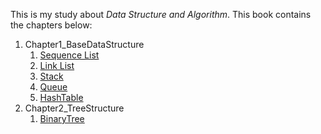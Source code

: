 This is my study about *Data Structure and Algorithm*. This book contains the chapters below:

1. Chapter1_BaseDataStructure
   1. [Sequence List](https://github.com/lwsdegithub/The-Interest-Algorithm-C-/blob/master/Chapter1_BaseDataStructure/1_SeqList.cpp)
   2. [Link List](https://github.com/lwsdegithub/The-Interest-Algorithm-C-/blob/master/Chapter1_BaseDataStructure/2_LinkList.cpp)
   3. [Stack](https://github.com/lwsdegithub/The-Interest-Algorithm-C-/blob/master/Chapter1_BaseDataStructure/3_Stack.cpp)
   4. [Queue](https://github.com/lwsdegithub/The-Interest-Algorithm-C-/blob/master/Chapter1_BaseDataStructure/4_Queue.cpp)
   5. [HashTable](https://github.com/lwsdegithub/The-Interest-Algorithm-C-/blob/master/Chapter1_BaseDataStructure/5_HashTable.cpp)
2. Chapter2_TreeStructure
   1. [BinaryTree](https://github.com/lwsdegithub/The-Interest-Algorithm-C-/blob/master/Chapter2_TreeStructure/1_BinaryTree.cpp)
